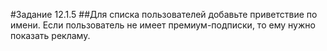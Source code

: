 #Задание 12.1.5
##Для списка пользователей добавьте приветствие по имени. Если пользователь не имеет премиум-подписки, то ему нужно показать рекламу.
